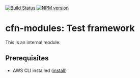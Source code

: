 [![Build Status](https://travis-ci.org/cfn-modules/test.svg?branch=master)](https://travis-ci.org/cfn-modules/test)
[![NPM version](https://img.shields.io/npm/v/@cfn-modules/test.svg)](https://www.npmjs.com/package/@cfn-modules/test)

# cfn-modules: Test framework

This is an internal module.

## Prerequisites
* AWS CLI installed ([install](https://docs.aws.amazon.com/cli/latest/userguide/installing.html))

